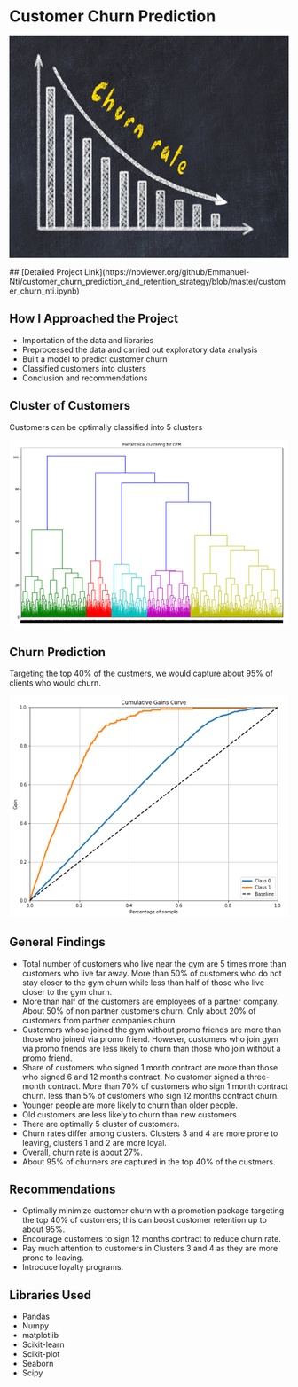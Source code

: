 # Customer Churn Prediction
<p align ="center">
   <img src = "images/churn rate.jpg" width="1000" 
     height="400">
 </p>
## [Detailed Project Link](https://nbviewer.org/github/Emmanuel-Nti/customer_churn_prediction_and_retention_strategy/blob/master/customer_churn_nti.ipynb)

## How I Approached the Project
- Importation of the data and libraries
- Preprocessed the data and carried out exploratory data analysis 
- Built a model to predict customer churn
- Classified customers into clusters
- Conclusion and recommendations
 
## Cluster of Customers
Customers can be optimally classified into 5 clusters
<p align ="center">
   <img src = "images/clusters.PNG">
 </p>
 
## Churn Prediction 
Targeting the top 40% of the custmers, we would capture about 95% of clients who would churn.
 <p align ="center">
   <img src = "images/cummulative gains.PNG">
 </p>
 
## General Findings
- Total number of customers who live near the gym are 5 times more than customers who live far away. More than 50% of customers who do not stay closer to the gym churn while less than half of those who live closer to the gym churn.
- More than half of the customers are employees of a partner company. About 50% of non partner customers churn. Only about 20% of customers from partner companies churn.
- Customers whose joined the gym without promo friends are more than those who joined via promo friend. However, customers who join gym via promo friends are less likely to churn than those who join without a promo friend.
- Share of customers who signed 1 month contract are more than those who signed 6 and 12 months contract. No customer signed a three-month contract. More than 70% of customers who sign 1 month contract churn. less than 5% of customers who sign 12 months contract churn.
- Younger people are more likely to churn than older people.
- Old customers are less likely to churn than new customers.
- There are optimally 5 cluster of customers.
- Churn rates differ among clusters. Clusters 3 and 4 are more prone to leaving, clusters 1 and 2 are more loyal.
- Overall, churn rate is about 27%.
- About 95% of churners are captured in the top 40% of the custmers.

## Recommendations
- Optimally minimize customer churn with a promotion package targeting the top 40% of customers; this can boost customer retention up to about 95%.
- Encourage customers to sign 12 months contract to reduce churn rate.
- Pay much attention to customers in Clusters 3 and 4 as they are more prone to leaving.
- Introduce loyalty programs.

## Libraries Used
- Pandas 
- Numpy 
- matplotlib
- Scikit-learn 
- Scikit-plot
- Seaborn
- Scipy  
